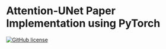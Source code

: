 # Attention-UNet Paper Implementation using PyTorch

[![GitHub license](https://img.shields.io/badge/license-MIT-blue.svg)](
https://github.com/ajaystar8/Attention_UNet-PyTorch/blob/main/LICENSE)
